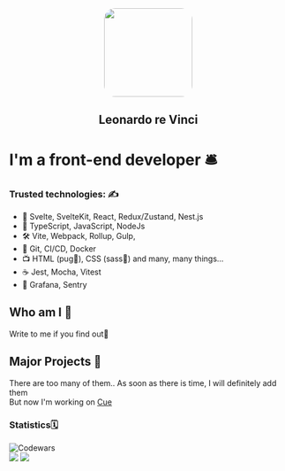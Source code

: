 <div id="header"align="center">
  <img src="https://media.giphy.com/media/l3fzBebtPNI1dTlC0/giphy-downsized.gif" width="160" style='border-radius: 20px; overflow:hidden'/>
  <h2 align="center">Leonardo re Vinci</h2>
</div>

# I'm a front-end developer 🛎️

### Trusted technologies: ✍️
    
- 🚀 Svelte, SvelteKit, React, Redux/Zustand, Nest.js
- 🔭 TypeScript, JavaScript, NodeJs
- 🛠️ Vite, Webpack, Rollup, Gulp,
- 🚦 Git, CI/CD, Docker
- 📺 HTML (pug🐶), CSS (sass🦑) and many, many things...
- ☕️ Jest, Mocha, Vitest
- 🔔 Grafana, Sentry

## Who am I 👾
Write to me if you find out🥲

## Major Projects 🌟
There are too many of them.. As soon as there is time, I will definitely add them   
But now I'm working on [Cue](https://twitter.com/Cue_Business) 

### Statistics🗓
![Codewars](https://www.codewars.com/users/Fedorovvvvv/badges/large)  
![](https://raw.githubusercontent.com/fedorovvvv/github-stats/master/generated/overview.svg#gh-dark-mode-only)
![](https://raw.githubusercontent.com/fedorovvvv/github-stats/master/generated/languages.svg#gh-dark-mode-only)
